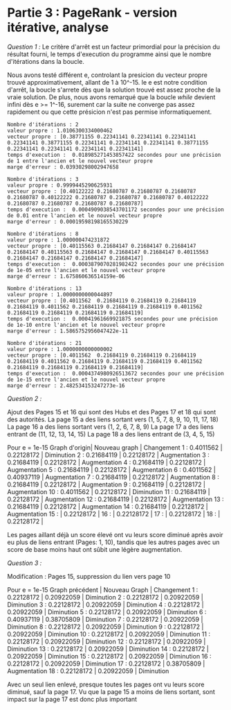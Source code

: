# Partie 3 : PageRank - version itérative, analyse
*Question 1 :*
Le critère d'arrêt est un facteur primordial pour la précision du résultat fourni, le temps d'execution du programme ainsi que le nombre d'itérations dans la boucle.

Nous avons testé différent e, controlant la presicion du vecteur propre trouvé approximativement, allant de 1 à 10^-15. le e est notre condition d'arrêt, la boucle s'arrete dès que la solution trouvé est assez proche de la vraie solution. De plus, nous avons remarqué que la boucle *while* devient infini dès e >= 1^-16, surement car la suite ne converge pas assez rapidement ou que cette présicion n'est pas permise informatiquement.
```
Nombre d'itérations : 2
valeur propre : 1.0106300334000462
vecteur propre : [0.38771155 0.22341141 0.22341141 0.22341141 0.22341141 0.38771155 0.22341141 0.22341141 0.22341141 0.38771155 0.22341141 0.22341141 0.22341141 0.22341141]
temps d'execution :  0.018985271453857422 secondes pour une précision de 1 entre l'ancien et le nouvel vecteur propre
marge d'erreur : 0.03930298002947658

Nombre d'itérations : 3
valeur propre : 0.9999445290625931
vecteur propre : [0.40122222 0.21680787 0.21680787 0.21680787 0.21680787 0.40122222 0.21680787 0.21680787 0.21680787 0.40122222 0.21680787 0.21680787 0.21680787 0.21680787]
temps d'execution :  0.0004909038543701172 secondes pour une précision de 0.01 entre l'ancien et le nouvel vecteur propre
marge d'erreur : 0.00019598198165530229

Nombre d'itérations : 8
valeur propre : 1.000000474231872
vecteur propre : [0.40115563 0.21684147 0.21684147 0.21684147 0.21684147 0.40115563 0.21684147 0.21684147 0.21684147 0.40115563 0.21684147 0.21684147 0.21684147 0.21684147]
temps d'execution :  0.0003879070281982422 secondes pour une précision de 1e-05 entre l'ancien et le nouvel vecteur propre
marge d'erreur : 1.675860636514159e-06

Nombre d'itérations : 13
valeur propre : 1.0000000000044897
vecteur propre : [0.4011562  0.21684119 0.21684119 0.21684119 0.21684119 0.4011562 0.21684119 0.21684119 0.21684119 0.4011562  0.21684119 0.21684119 0.21684119 0.21684119]
temps d'execution :  0.00041961669921875 secondes pour une précision de 1e-10 entre l'ancien et le nouvel vecteur propre
marge d'erreur : 1.5865752956047422e-11

Nombre d'itérations : 21
valeur propre : 1.0000000000000002
vecteur propre : [0.4011562  0.21684119 0.21684119 0.21684119 0.21684119 0.4011562 0.21684119 0.21684119 0.21684119 0.4011562  0.21684119 0.21684119 0.21684119 0.21684119]
temps d'execution :  0.0004374980926513672 secondes pour une précision de 1e-15 entre l'ancien et le nouvel vecteur propre
marge d'erreur : 2.482534153247273e-16

```

*Question 2 :*

Ajout des Pages 15 et 16 qui sont des Hubs et des Pages 17 et 18 qui sont des autorités.
La page 15 a des liens sortant vers (1, 5, 7, 8, 9, 10, 11, 17, 18)
La page 16 a des liens sortant vers (1, 2, 6, 7, 8, 9)
La page 17 a des liens entrant de (11, 12, 13, 14, 15)
La page 18 a des liens entrant de (3, 4, 5, 15)

Pour e = 1e-15
        Graph d'origin|  Nouveau graph |  Changement
    1  : 0.4011562    |  0.22128172    |  Diminution
    2  : 0.21684119   |  0.22128172    |  Augmentation
    3  : 0.21684119   |  0.22128172    |  Augmentation
    4  : 0.21684119   |  0.22128172    |  Augmentation
    5  : 0.21684119   |  0.22128172    |  Augmentation
    6  : 0.4011562    |  0.40937119    |  Augmentation
    7  : 0.21684119   |  0.22128172    |  Augmentation
    8  : 0.21684119   |  0.22128172    |  Augmentation
    9  : 0.21684119   |  0.22128172    |  Augmentation
    10 : 0.4011562    |  0.22128172    |  Diminution
    11 : 0.21684119   |  0.22128172    |  Augmentation
    12 : 0.21684119   |  0.22128172    |  Augmentation
    13 : 0.21684119   |  0.22128172    |  Augmentation
    14 : 0.21684119   |  0.22128172    |  Augmentation
    15 :              |  0.22128172    |
    16 :              |  0.22128172    |
    17 :              |  0.22128172    |
    18 :              |  0.22128172    |

Les pages aillant déjà un score élevé ont vu leurs score diminué après avoir eu plus de liens entrant (Pages: 1, 10), tandis que les autres pages avec un score de base moins haut ont sûbit une légère augmentation.

*Question 3 :*

Modification : Pages 15, suppression du lien vers page 10

Pour e = 1e-15
     Graph précédent  |  Nouveau Graph |  Changement
    1  : 0.22128172   | 0.20922059     |  Diminution
    2  : 0.22128172   | 0.20922059     |  Diminution
    3  : 0.22128172   | 0.20922059     |  Diminution
    4  : 0.22128172   | 0.20922059     |  Diminution
    5  : 0.22128172   | 0.20922059     |  Diminution
    6  : 0.40937119   | 0.38705809     |  Diminution
    7  : 0.22128172   | 0.20922059     |  Diminution
    8  : 0.22128172   | 0.20922059     |  Diminution
    9  : 0.22128172   | 0.20922059     |  Diminution
    10 : 0.22128172   | 0.20922059     |  Diminution
    11 : 0.22128172   | 0.20922059     |  Diminution
    12 : 0.22128172   | 0.20922059     |  Diminution
    13 : 0.22128172   | 0.20922059     |  Diminution
    14 : 0.22128172   | 0.20922059     |  Diminution
    15 : 0.22128172   | 0.20922059     |  Diminution
    16 : 0.22128172   | 0.20922059     |  Diminution
    17 : 0.22128172   | 0.38705809     |  Augmentation
    18 : 0.22128172   | 0.20922059     |  Diminution

Avec un seul lien enlevé, presque toutes les pages ont vu leurs score diminué, sauf la page 17. Vu que la page 15 a moins de liens sortant, sont impact sur la page 17 est donc plus important 
